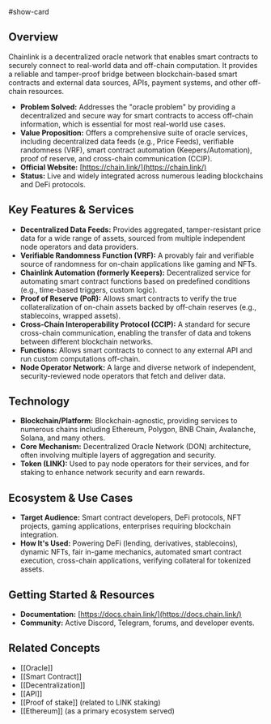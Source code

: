 #show-card

## Overview

Chainlink is a decentralized oracle network that enables smart contracts to securely connect to real-world data and off-chain computation. It provides a reliable and tamper-proof bridge between blockchain-based smart contracts and external data sources, APIs, payment systems, and other off-chain resources.

- **Problem Solved:** Addresses the "oracle problem" by providing a decentralized and secure way for smart contracts to access off-chain information, which is essential for most real-world use cases.
- **Value Proposition:** Offers a comprehensive suite of oracle services, including decentralized data feeds (e.g., Price Feeds), verifiable randomness (VRF), smart contract automation (Keepers/Automation), proof of reserve, and cross-chain communication (CCIP).
- **Official Website:** [https://chain.link/](https://chain.link/)
- **Status:** Live and widely integrated across numerous leading blockchains and DeFi protocols.

## Key Features & Services

- **Decentralized Data Feeds:** Provides aggregated, tamper-resistant price data for a wide range of assets, sourced from multiple independent node operators and data providers.
- **Verifiable Randomness Function (VRF):** A provably fair and verifiable source of randomness for on-chain applications like gaming and NFTs.
- **Chainlink Automation (formerly Keepers):** Decentralized service for automating smart contract functions based on predefined conditions (e.g., time-based triggers, custom logic).
- **Proof of Reserve (PoR):** Allows smart contracts to verify the true collateralization of on-chain assets backed by off-chain reserves (e.g., stablecoins, wrapped assets).
- **Cross-Chain Interoperability Protocol (CCIP):** A standard for secure cross-chain communication, enabling the transfer of data and tokens between different blockchain networks.
- **Functions:** Allows smart contracts to connect to any external API and run custom computations off-chain.
- **Node Operator Network:** A large and diverse network of independent, security-reviewed node operators that fetch and deliver data.

## Technology

- **Blockchain/Platform:** Blockchain-agnostic, providing services to numerous chains including Ethereum, Polygon, BNB Chain, Avalanche, Solana, and many others.
- **Core Mechanism:** Decentralized Oracle Network (DON) architecture, often involving multiple layers of aggregation and security.
- **Token (LINK):** Used to pay node operators for their services, and for staking to enhance network security and earn rewards.

## Ecosystem & Use Cases

- **Target Audience:** Smart contract developers, DeFi protocols, NFT projects, gaming applications, enterprises requiring blockchain integration.
- **How It's Used:** Powering DeFi (lending, derivatives, stablecoins), dynamic NFTs, fair in-game mechanics, automated smart contract execution, cross-chain applications, verifying collateral for tokenized assets.

## Getting Started & Resources

- **Documentation:** [https://docs.chain.link/](https://docs.chain.link/)
- **Community:** Active Discord, Telegram, forums, and developer events.

## Related Concepts

- [[Oracle]]
- [[Smart Contract]]
- [[Decentralization]]
- [[API]]
- [[Proof of stake]] (related to LINK staking)
- [[Ethereum]] (as a primary ecosystem served)
